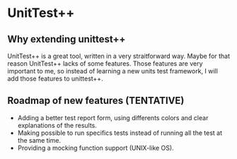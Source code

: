 UnitTest++
==========

Why extending unittest++
---

UnitTest++ is a great tool, written in a very straitforward way. Maybe for that reason UnitTest++ lacks of some features.
Those features are very important to me, so instead of learning a new units test framework, I will add those features 
to unittest++.


Roadmap of new features (TENTATIVE)
---
 
 * Adding a better test report form, using differents colors and clear explanations of the results.
 * Making possible to run specifics tests instead of running all the test at the same time.
 * Providing a mocking function support (UNIX-like OS).
